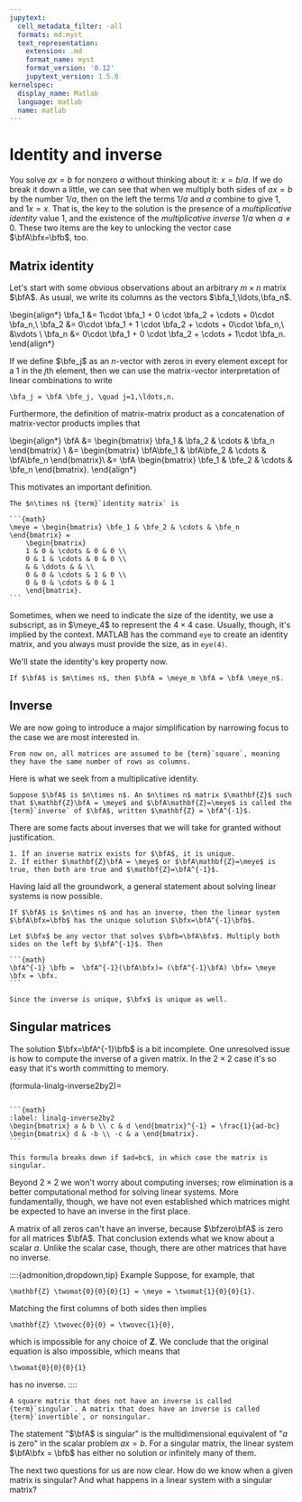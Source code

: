 ```yaml
---
jupytext:
  cell_metadata_filter: -all
  formats: md:myst
  text_representation:
    extension: .md
    format_name: myst
    format_version: '0.12'
    jupytext_version: 1.5.0
kernelspec:
  display_name: Matlab
  language: matlab
  name: matlab
---
```


# Identity and inverse

You solve $ax=b$ for nonzero $a$ without thinking about it: $x=b/a$. If we do break it down a little, we can see that when we multiply both sides of $ax=b$ by the number $1/a$, then on the left the terms $1/a$ and $a$ combine to give $1$, and $1x=x$. That is, the key to the solution is the presence of a *multiplicative identity* value $1$, and the existence of the *multiplicative inverse* $1/a$ when $a\neq 0$. These two items are the key to unlocking the vector case $\bfA\bfx=\bfb$, too.

## Matrix identity

Let's start with some obvious observations about an arbitrary $m\times n$ matrix $\bfA$. As usual, we write its columns as the vectors $\bfa_1,\ldots,\bfa_n$.

\begin{align*}
\bfa_1 &= 1\cdot \bfa_1 + 0 \cdot \bfa_2 + \cdots + 0\cdot \bfa_n,\\
\bfa_2 &= 0\cdot \bfa_1 + 1 \cdot \bfa_2 + \cdots + 0\cdot \bfa_n,\\
&\vdots \\
\bfa_n &= 0\cdot \bfa_1 + 0 \cdot \bfa_2 + \cdots + 1\cdot \bfa_n.
\end{align*}

If we define $\bfe_j$ as an $n$-vector with zeros in every element except for a $1$ in the $j$th element, then we can use the matrix-vector interpretation of linear combinations to write

```{math}
\bfa_j = \bfA \bfe_j, \quad j=1,\ldots,n.
```

Furthermore, the definition of matrix-matrix product as a concatenation of matrix-vector products implies that

\begin{align*}
\bfA &= \begin{bmatrix} \bfa_1 & \bfa_2 & \cdots & \bfa_n \end{bmatrix} \\
	&=  \begin{bmatrix} \bfA\bfe_1 & \bfA\bfe_2 & \cdots & \bfA\bfe_n \end{bmatrix}\\
	&=  \bfA \begin{bmatrix} \bfe_1 & \bfe_2 & \cdots & \bfe_n \end{bmatrix}.
\end{align*}

This motivates an important definition.

````{proof:definition} Identity matrix
The $n\times n$ {term}`identity matrix` is

```{math}
\meye = \begin{bmatrix} \bfe_1 & \bfe_2 & \cdots & \bfe_n \end{bmatrix} = 
	\begin{bmatrix}
	1 & 0 & \cdots & 0 & 0 \\
	0 & 1 & \cdots & 0 & 0 \\
	& & \ddots & & \\
	0 & 0 & \cdots & 1 & 0 \\
	0 & 0 & \cdots & 0 & 1
	\end{bmatrix}.
```
````

Sometimes, when we need to indicate the size of the identity, we use a subscript, as in $\meye_4$ to represent the $4\times 4$ case. Usually, though, it's implied by the context.
MATLAB has the command `eye` to create an identity matrix, and you always must provide the size, as in `eye(4)`.

We'll state the identity's key property now.

````{proof:theorem} Multiplicative identity
If $\bfA$ is $m\times n$, then $\bfA = \meye_m \bfA = \bfA \meye_n$.
````

## Inverse

We are now going to introduce a major simplification by narrowing focus to the case we are most interested in.

```{note}
From now on, all matrices are assumed to be {term}`square`, meaning they have the same number of rows as columns.
```

Here is what we seek from a multiplicative identity.

````{proof:definition} Inverse
Suppose $\bfA$ is $n\times n$. An $n\times n$ matrix $\mathbf{Z}$ such that $\mathbf{Z}\bfA = \meye$ and $\bfA\mathbf{Z}=\meye$ is called the {term}`inverse` of $\bfA$, written $\mathbf{Z} = \bfA^{-1}$.
````

There are some facts about inverses that we will take for granted without justification.

````{proof:property}
1. If an inverse matrix exists for $\bfA$, it is unique.
2. If either $\mathbf{Z}\bfA = \meye$ or $\bfA\mathbf{Z}=\meye$ is true, then both are true and $\mathbf{Z}=\bfA^{-1}$.
````

Having laid all the groundwork, a general statement about solving linear systems is now possible.

````{proof:theorem}
If $\bfA$ is $n\times n$ and has an inverse, then the linear system $\bfA\bfx=\bfb$ has the unique solution $\bfx=\bfA^{-1}\bfb$.
````

````{proof:proof}
Let $\bfx$ be any vector that solves $\bfb=\bfA\bfx$. Multiply both sides on the left by $\bfA^{-1}$. Then

```{math}
\bfA^{-1} \bfb =  \bfA^{-1}(\bfA\bfx)= (\bfA^{-1}\bfA) \bfx= \meye \bfx = \bfx.
```

Since the inverse is unique, $\bfx$ is unique as well.
````

## Singular matrices

The solution $\bfx=\bfA^{-1}\bfb$ is a bit incomplete. One unresolved issue is how to compute the inverse of a given matrix. In the $2\times 2$ case it's so easy that it's worth committing to memory.

(formula-linalg-inverse2by2)=

````{proof:formula} Inverse of $2\times 2$

```{math}
:label: linalg-inverse2by2
\begin{bmatrix} a & b \\ c & d \end{bmatrix}^{-1} = \frac{1}{ad-bc} \begin{bmatrix} d & -b \\ -c & a \end{bmatrix}.
```

This formula breaks down if $ad=bc$, in which case the matrix is singular. 
````

Beyond $2\times 2$ we won't worry about computing inverses; row elimination is a better computational method for solving linear systems. More fundamentally, though, we have not even established which matrices might be expected to have an inverse in the first place.

A matrix of all zeros can't have an inverse, because $\bfzero\bfA$ is zero for all matrices $\bfA$. That conclusion extends what we know about a scalar $a$. Unlike the scalar case, though, there are other matrices that have no inverse.

::::{admonition,dropdown,tip} Example
Suppose, for example, that

```{math}
\mathbf{Z} \twomat{0}{0}{0}{1} = \meye = \twomat{1}{0}{0}{1}.
```

Matching the first columns of both sides then implies

```{math}
\mathbf{Z} \twovec{0}{0} = \twovec{1}{0},
```

which is impossible for any choice of $\mathbf{Z}$. We conclude that the original equation is also impossible, which means that 

```{math}
\twomat{0}{0}{0}{1}
```

has no inverse.
::::

````{proof:definition} Singular matrix
A square matrix that does not have an inverse is called {term}`singular`. A matrix that does have an inverse is called {term}`invertible`, or nonsingular.
````

The statement "$\bfA$ is singular" is the multidimensional equivalent of "$a$ is zero" in the scalar problem $ax=b$. For a singular matrix, the linear system $\bfA\bfx = \bfb$ has either no solution or infinitely many of them.

The next two questions for us are now clear. How do we know when a given matrix is singular? And what happens in a linear system with a singular matrix?
